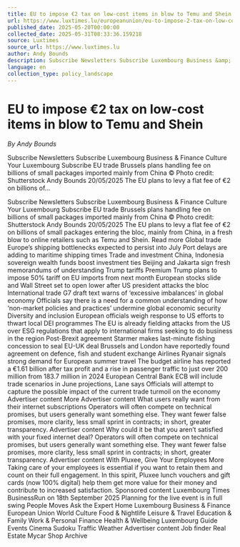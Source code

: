 ```yaml
---
title: EU to impose €2 tax on low-cost items in blow to Temu and Shein
url: https://www.luxtimes.lu/europeanunion/eu-to-impose-2-tax-on-low-cost-items-in-blow-to-temu-and-shein/67947412.html
published_date: 2025-05-20T00:00:00
collected_date: 2025-05-31T08:33:36.159218
source: Luxtimes
source_url: https://www.luxtimes.lu
author: Andy Bounds
description: Subscribe Newsletters Subscribe Luxembourg Business &amp; Finance Culture Your Luxembourg Subscribe EU trade Brussels plans handling fee on billions of small packages imported mainly from China © Photo credit: Shutterstock Andy Bounds 20/05/2025 The EU plans to levy a flat fee of €2 on billions of...
language: en
collection_type: policy_landscape
---
```


# EU to impose €2 tax on low-cost items in blow to Temu and Shein

*By Andy Bounds*

Subscribe Newsletters Subscribe Luxembourg Business &amp; Finance Culture Your Luxembourg Subscribe EU trade Brussels plans handling fee on billions of small packages imported mainly from China © Photo credit: Shutterstock Andy Bounds 20/05/2025 The EU plans to levy a flat fee of €2 on billions of...

Subscribe Newsletters Subscribe Luxembourg Business &amp; Finance Culture Your Luxembourg Subscribe EU trade Brussels plans handling fee on billions of small packages imported mainly from China © Photo credit: Shutterstock Andy Bounds 20/05/2025 The EU plans to levy a flat fee of €2 on billions of small packages entering the bloc, mainly from China, in a fresh blow to online retailers such as Temu and Shein. Read more Global trade Europe’s shipping bottlenecks expected to persist into July Port delays are adding to maritime shipping times Trade and investment China, Indonesia sovereign wealth funds boost investment ties Beijing and Jakarta sign fresh memorandums of understanding Trump tariffs Premium Trump plans to impose 50% tariff on EU imports from next month European stocks slide and Wall Street set to open lower after US president attacks the bloc International trade G7 draft text warns of ‘excessive imbalances’ in global economy Officials say there is a need for a common understanding of how ‘non-market policies and practices’ undermine global economic security Diversity and inclusion European officials weigh response to US efforts to thwart local DEI programmes The EU is already fielding attacks from the US over ESG regulations that apply to international firms seeking to do business in the region Post-Brexit agreement Starmer makes last-minute fishing concession to seal EU-UK deal Brussels and London have reportedly found agreement on defence, fish and student exchange Airlines Ryanair signals strong demand for European summer travel The budget airline has reported a €1.61 billion after tax profit and a rise in passenger traffic to just over 200 million from 183.7 million in 2024 European Central Bank ECB will include trade scenarios in June projections, Lane says Officials will attempt to capture the possible impact of the current trade turmoil on the economy Advertiser content More Advertiser content What users really want from their internet subscriptions Operators will often compete on technical promises, but users generally want something else. They want fewer false promises, more clarity, less small sprint in contracts; in short, greater transparency. Advertiser content Why could it be that you aren’t satisfied with your fixed internet deal? Operators will often compete on technical promises, but users generally want something else. They want fewer false promises, more clarity, less small sprint in contracts; in short, greater transparency. Advertiser content With Pluxee, Give Your Employees More Taking care of your employees is essential if you want to retain them and count on their full engagement. In this spirit, Pluxee lunch vouchers and gift cards (now 100% digital) help them get more value for their money and contribute to increased satisfaction. Sponsored content Luxembourg Times BusinessRun on 18th September 2025 Planning for the live event is in full swing People Moves Ask the Expert Home Luxembourg Business &amp; Finance European Union World Culture Food &amp; Nightlife Leisure &amp; Travel Education &amp; Family Work &amp; Personal Finance Health &amp; Wellbeing Luxembourg Guide Events Cinema Sudoku Traffic Weather Advertiser content Job finder Real Estate Mycar Shop Archive